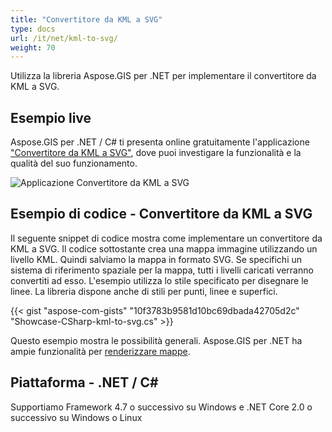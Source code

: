 ```yaml
---
title: "Convertitore da KML a SVG"
type: docs
url: /it/net/kml-to-svg/
weight: 70
---
```


Utilizza la libreria Aspose.GIS per .NET per implementare il convertitore da KML a SVG.

## **Esempio live**

Aspose.GIS per .NET / C# ti presenta online gratuitamente l'applicazione ["Convertitore da KML a SVG"](https://products.aspose.app/gis/viewer/kml-to-svg), dove puoi investigare la funzionalità e la qualità del suo funzionamento.

![Applicazione Convertitore da KML a SVG](viewer.png)

## **Esempio di codice - Convertitore da KML a SVG**

Il seguente snippet di codice mostra come implementare un convertitore da KML a SVG. Il codice sottostante crea una mappa immagine utilizzando un livello KML. Quindi salviamo la mappa in formato SVG. Se specifichi un sistema di riferimento spaziale per la mappa, tutti i livelli caricati verranno convertiti ad esso.
L'esempio utilizza lo stile specificato per disegnare le linee. La libreria dispone anche di stili per punti, linee e superfici.

{{< gist "aspose-com-gists" "10f3783b9581d10bc69dbada42705d2c" "Showcase-CSharp-kml-to-svg.cs" >}}

Questo esempio mostra le possibilità generali. Aspose.GIS per .NET ha ampie funzionalità per [renderizzare mappe](https://docs.aspose.com/gis/net/map-rendering/).

## **Piattaforma - .NET / C#**

Supportiamo Framework 4.7 o successivo su Windows e .NET Core 2.0 o successivo su Windows o Linux
